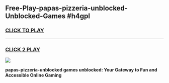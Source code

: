 
## Free-Play-papas-pizzeria-unblocked-Unblocked-Games #h4gpl
<h3>
<a href="https://news.freeplayer.one?title=papas-pizzeria-unblocked&ref=8M">CLICK TO PLAY</a></h3>
<hr>

<h3>
<a href="https://news.freeplayer.one?title=papas-pizzeria-unblocked&ref=8M">CLICK 2 PLAY</a>
  
</h3>

<a href="https://news.freeplayer.one?title=papas-pizzeria-unblocked&ref=8M"><img src="https://clearcache.store/games.png"></a>


**papas-pizzeria-unblocked games unblocked: Your Gateway to Fun and Accessible Online Gaming**

